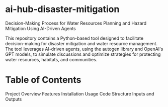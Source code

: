 # ai-hub-disaster-mitigation
Decision-Making Process for Water Resources Planning and Hazard Mitigation Using AI-Driven Agents

This repository contains a Python-based tool designed to facilitate decision-making for disaster mitigation and water resource management. The tool leverages AI-driven agents, using the autogen library and OpenAI's GPT models, to simulate discussions and optimize strategies for protecting water resources, habitats, and communities.

# Table of Contents

Project Overview
Features
Installation
Usage
Code Structure
Inputs and Outputs


